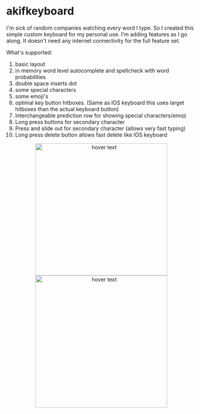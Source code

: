 # akifkeyboard

I'm sick of random companies watching every word I type. So I created this simple custom keyboard for my personal use. I'm adding features as I go along. It doesn't need any internet connectivity for the full feature set. 

What's supported:
1. basic layout
2. in memory word level autocomplete and spellcheck with word probabilities 
3. double space inserts dot
4. some special characters
5. some emoji's
6. optimal key button hitboxes. (Same as IOS keyboard this uses larget hitboxes than the actual keyboard button)
7. Interchangeable prediction row for showing special characters/emoji
8. Long press buttons for secondary character
9. Press and slide out for secondary character (allows very fast typing)
10. Long press delete button allows fast delete like IOS keyboard 

<p align="center">
  <img src="https://github.com/cemheren/akifkeyboard/blob/master/SS.png" width="350" title="hover text">
  <img src="https://github.com/cemheren/akifkeyboard/blob/master/SS2.png" width="350" title="hover text">
</p>
